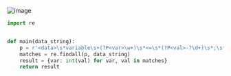![image](https://github.com/sambukalx/3-rd-course/assets/113597597/27fc2abb-7be1-4686-ac27-891cb4c4be3f)
```python
import re


def main(data_string):
    p = r'<data>\s*variable\s+(?P<var>\w+)\s*<=\s*(?P<val>-?\d+)\s*;\s*</data>'
    matches = re.findall(p, data_string)
    result = {var: int(val) for var, val in matches}
    return result
```
